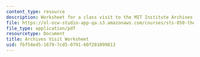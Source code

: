 ```yaml
---
content_type: resource
description: Worksheet for a class visit to the MIT Institute Archives.
file: https://ol-ocw-studio-app-qa.s3.amazonaws.com/courses/sts-050-the-history-of-mit-spring-2016/fbf54ed516797cd5079160f201099813_MITSTS_050S16_Worksheet.pdf
file_type: application/pdf
resourcetype: Document
title: Archives Visit Worksheet
uid: fbf54ed5-1679-7cd5-0791-60f201099813
---
```

